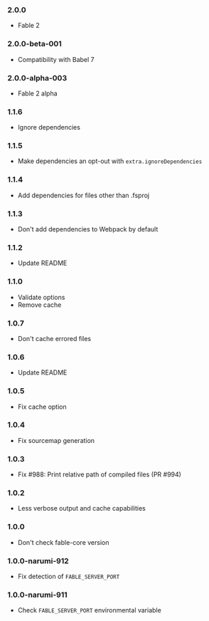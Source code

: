 ### 2.0.0

* Fable 2

### 2.0.0-beta-001

* Compatibility with Babel 7

### 2.0.0-alpha-003

* Fable 2 alpha

### 1.1.6

* Ignore dependencies

### 1.1.5

* Make dependencies an opt-out with `extra.ignoreDependencies`

### 1.1.4

* Add dependencies for files other than .fsproj

### 1.1.3

* Don't add dependencies to Webpack by default

### 1.1.2

* Update README

### 1.1.0

* Validate options
* Remove cache

### 1.0.7

* Don't cache errored files

### 1.0.6

* Update README

### 1.0.5

* Fix cache option

### 1.0.4

* Fix sourcemap generation

### 1.0.3

* Fix #988: Print relative path of compiled files (PR #994)

### 1.0.2

* Less verbose output and cache capabilities

### 1.0.0

* Don't check fable-core version

### 1.0.0-narumi-912

* Fix detection of `FABLE_SERVER_PORT`

### 1.0.0-narumi-911

* Check `FABLE_SERVER_PORT` environmental variable
